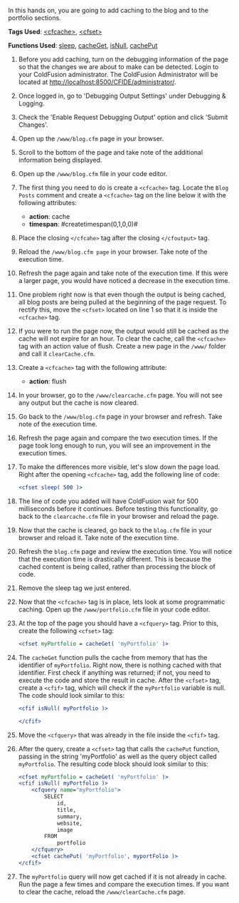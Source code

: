 In this hands on, you are going to add caching to the blog and to the portfolio sections.

**Tags Used**: [\<cfcache>](https://helpx.adobe.com/coldfusion/cfml-reference/coldfusion-tags/tags-c/cfcache.html), [\<cfset>](https://helpx.adobe.com/coldfusion/cfml-reference/coldfusion-tags/tags-r-s/cfset.html)

**Functions Used**: [sleep](https://helpx.adobe.com/coldfusion/cfml-reference/coldfusion-functions/functions-s/sleep.html), [cacheGet](https://helpx.adobe.com/coldfusion/cfml-reference/coldfusion-functions/functions-c-d/CacheGet.html), [isNull](https://helpx.adobe.com/coldfusion/cfml-reference/coldfusion-functions/functions-in-k/isnull.html), [cachePut](https://helpx.adobe.com/coldfusion/cfml-reference/coldfusion-functions/functions-c-d/CachePut.html)

1. Before you add caching, turn on the debugging information of the page so that the changes we are about to make can be detected. Login to your ColdFusion administrator. The ColdFusion Administrator will be located at [http://localhost:8500/CFIDE/administrator/](http://localhost:8500/CFIDE/administrator/).
1. Once logged in, go to 'Debugging Output Settings' under Debugging & Logging.
1. Check the 'Enable Request Debugging Output' option and click 'Submit Changes'.
1. Open up the `/www/blog.cfm` page in your browser.
1. Scroll to the bottom of the page and take note of the additional information being displayed.
1. Open up the `/www/blog.cfm` file in your code editor.
1. The first thing you need to do is create a `<cfcache>` tag. Locate the `Blog Posts` comment and create a `<cfcache>` tag on the line below it with the following attributes:
    * **action**: cache
    * **timespan**: #createtimespan(0,1,0,0)#
1. Place the closing `</cfcahe>` tag after the closing `</cfoutput>` tag.
1. Reload the `/www/blog.cfm page` in your browser. Take note of the execution time.
1. Refresh the page again and take note of the execution time. If this were a larger page, you would have noticed a decrease in the execution time.
1. One problem right now is that even though the output is being cached, all blog posts are being pulled at the beginning of the page request. To rectify this, move the `<cfset>` located on line 1 so that it is inside the `<cfcache>` tag.
1. If you were to run the page now, the output would still be cached as the cache will not expire for an hour. To clear the cache, call the `<cfcache>` tag with an action value of flush. Create a new page in the `/www/` folder and call it `clearCache.cfm`.
1. Create a `<cfcache>` tag with the following attribute:
    * **action**: flush
1. In your browser, go to the `/www/clearcache.cfm` page. You will not see any output but the cache is now cleared.
1. Go back to the `/www/blog.cfm` page in your browser and refresh. Take note of the execution time.
1. Refresh the page again and compare the two execution times. If the page took long enough to run, you will see an improvement in the execution times.
1. To make the differences more visible, let's slow down the page load. Right after the opening `<cfcache>` tag, add the following line of code:

    ```cfml
    <cfset sleep( 500 )>
    ```

1. The line of code you added will have ColdFusion wait for 500 milliseconds before it continues. Before testing this functionality, go back to the `clearcache.cfm` file in your browser and reload the page.
1. Now that the cache is cleared, go back to the `blog.cfm` file in your browser and reload it. Take note of the execution time.
1. Refresh the `blog.cfm` page and review the execution time. You will notice that the execution time is drastically different. This is because the cached content is being called, rather than processing the block of code.
1. Remove the sleep tag we just entered.
1. Now that the `<cfcache>` tag is in place, lets look at some programmatic caching. Open up the `/www/portfolio.cfm` file in your code editor.
1. At the top of the page you should have a `<cfquery>` tag. Prior to this, create the following `<cfset>` tag:

    ```cfml
    <cfset myPortfolio = cacheGet( 'myPortfolio' )>
    ```

1. The `cacheGet` function pulls the cache from memory that has the identifier of `myPortfolio`. Right now, there is nothing cached with that identifier. First check if anything was returned; if not, you need to execute the code and store the result in cache. After the `<cfset>` tag, create a `<cfif>` tag, which will check if the `myPortfolio` variable is null. The code should look similar to this:

    ```cfml
    <cfif isNull( myPortfolio )>

    </cfif>
    ```

1. Move the `<cfquery>` that was already in the file inside the `<cfif>` tag.
1. After the query, create a `<cfset>` tag that calls the `cachePut` function, passing in the string 'myPortfolio' as well as the query object called `myPortfolio`. The resulting code block should look similar to this:

    ```cfml
    <cfset myPortfolio = cacheGet( 'myPortfolio' )>
    <cfif isNull( myPortfolio )>
        <cfquery name="myPortfolio">
            SELECT
                id,
                title,
                summary,
                website,
                image
            FROM
                portfolio
        </cfquery>
        <cfset cachePut( 'myPortfolio', myportFolio )>
    </cfif>
    ```

1. The `myPortfolio` query will now get cached if it is not already in cache. Run the page a few times and compare the execution times. If you want to clear the cache, reload the `/www/clearCache.cfm` page.
